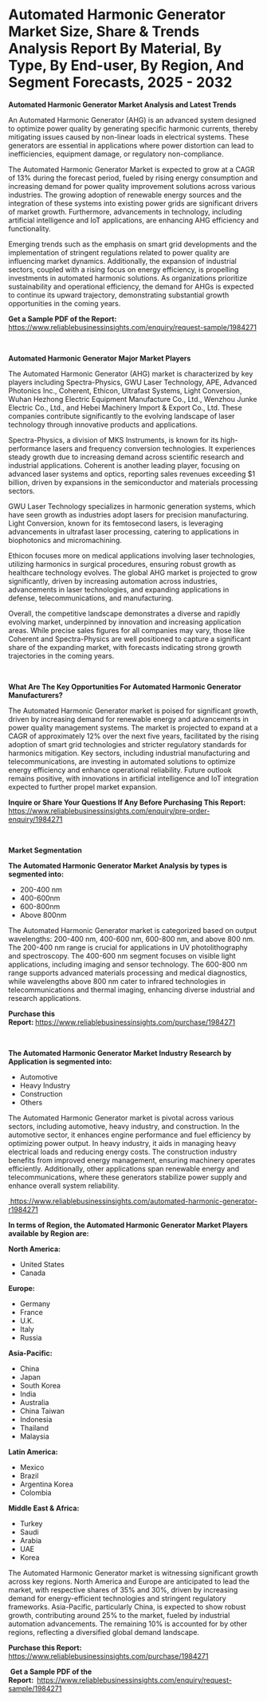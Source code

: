 <p><h1>Automated Harmonic Generator Market Size, Share & Trends Analysis Report By Material, By Type, By End-user, By Region, And Segment Forecasts, 2025 - 2032</h1></p><p><strong>Automated Harmonic Generator Market Analysis and Latest Trends</strong></p>
<p><p>An Automated Harmonic Generator (AHG) is an advanced system designed to optimize power quality by generating specific harmonic currents, thereby mitigating issues caused by non-linear loads in electrical systems. These generators are essential in applications where power distortion can lead to inefficiencies, equipment damage, or regulatory non-compliance.</p><p>The Automated Harmonic Generator Market is expected to grow at a CAGR of 13% during the forecast period, fueled by rising energy consumption and increasing demand for power quality improvement solutions across various industries. The growing adoption of renewable energy sources and the integration of these systems into existing power grids are significant drivers of market growth. Furthermore, advancements in technology, including artificial intelligence and IoT applications, are enhancing AHG efficiency and functionality.</p><p>Emerging trends such as the emphasis on smart grid developments and the implementation of stringent regulations related to power quality are influencing market dynamics. Additionally, the expansion of industrial sectors, coupled with a rising focus on energy efficiency, is propelling investments in automated harmonic solutions. As organizations prioritize sustainability and operational efficiency, the demand for AHGs is expected to continue its upward trajectory, demonstrating substantial growth opportunities in the coming years.</p></p>
<p><strong>Get a Sample PDF of the Report:&nbsp;</strong> <a href="https://www.reliablebusinessinsights.com/enquiry/request-sample/1984271?utm_campaign=3076&utm_medium=2&utm_source=Github&utm_content=ia&utm_term=12042025&utm_id=automated-harmonic-generator">https://www.reliablebusinessinsights.com/enquiry/request-sample/1984271</a></p>
<p>&nbsp;</p>
<p><strong>Automated Harmonic Generator Major Market Players</strong></p>
<p><p>The Automated Harmonic Generator (AHG) market is characterized by key players including Spectra-Physics, GWU Laser Technology, APE, Advanced Photonics Inc., Coherent, Ethicon, Ultrafast Systems, Light Conversion, Wuhan Hezhong Electric Equipment Manufacture Co., Ltd., Wenzhou Junke Electric Co., Ltd., and Hebei Machinery Import & Export Co., Ltd. These companies contribute significantly to the evolving landscape of laser technology through innovative products and applications.</p><p>Spectra-Physics, a division of MKS Instruments, is known for its high-performance lasers and frequency conversion technologies. It experiences steady growth due to increasing demand across scientific research and industrial applications. Coherent is another leading player, focusing on advanced laser systems and optics, reporting sales revenues exceeding $1 billion, driven by expansions in the semiconductor and materials processing sectors.</p><p>GWU Laser Technology specializes in harmonic generation systems, which have seen growth as industries adopt lasers for precision manufacturing. Light Conversion, known for its femtosecond lasers, is leveraging advancements in ultrafast laser processing, catering to applications in biophotonics and micromachining.</p><p>Ethicon focuses more on medical applications involving laser technologies, utilizing harmonics in surgical procedures, ensuring robust growth as healthcare technology evolves. The global AHG market is projected to grow significantly, driven by increasing automation across industries, advancements in laser technologies, and expanding applications in defense, telecommunications, and manufacturing.</p><p>Overall, the competitive landscape demonstrates a diverse and rapidly evolving market, underpinned by innovation and increasing application areas. While precise sales figures for all companies may vary, those like Coherent and Spectra-Physics are well positioned to capture a significant share of the expanding market, with forecasts indicating strong growth trajectories in the coming years.</p></p>
<p>&nbsp;</p>
<p><strong>What Are The Key Opportunities For Automated Harmonic Generator Manufacturers?</strong></p>
<p><p>The Automated Harmonic Generator market is poised for significant growth, driven by increasing demand for renewable energy and advancements in power quality management systems. The market is projected to expand at a CAGR of approximately 12% over the next five years, facilitated by the rising adoption of smart grid technologies and stricter regulatory standards for harmonics mitigation. Key sectors, including industrial manufacturing and telecommunications, are investing in automated solutions to optimize energy efficiency and enhance operational reliability. Future outlook remains positive, with innovations in artificial intelligence and IoT integration expected to further propel market expansion.</p></p>
<p><strong>Inquire or Share Your Questions If Any Before Purchasing This Report:</strong> <a href="https://www.reliablebusinessinsights.com/enquiry/pre-order-enquiry/1984271?utm_campaign=3076&utm_medium=2&utm_source=Github&utm_content=ia&utm_term=12042025&utm_id=automated-harmonic-generator">https://www.reliablebusinessinsights.com/enquiry/pre-order-enquiry/1984271</a></p>
<p>&nbsp;</p>
<p><strong>Market Segmentation</strong></p>
<p><strong>The Automated Harmonic Generator Market Analysis by types is segmented into:</strong></p>
<p><ul><li>200-400 nm</li><li>400-600nm</li><li>600-800nm</li><li>Above 800nm</li></ul></p>
<p><p>The Automated Harmonic Generator market is categorized based on output wavelengths: 200-400 nm, 400-600 nm, 600-800 nm, and above 800 nm. The 200-400 nm range is crucial for applications in UV photolithography and spectroscopy. The 400-600 nm segment focuses on visible light applications, including imaging and sensor technology. The 600-800 nm range supports advanced materials processing and medical diagnostics, while wavelengths above 800 nm cater to infrared technologies in telecommunications and thermal imaging, enhancing diverse industrial and research applications.</p></p>
<p><strong>Purchase this Report:&nbsp;</strong><a href="https://www.reliablebusinessinsights.com/purchase/1984271?utm_campaign=3076&utm_medium=2&utm_source=Github&utm_content=ia&utm_term=12042025&utm_id=automated-harmonic-generator">https://www.reliablebusinessinsights.com/purchase/1984271</a></p>
<p>&nbsp;</p>
<p><strong>The Automated Harmonic Generator Market Industry Research by Application is segmented into:</strong></p>
<p><ul><li>Automotive</li><li>Heavy Industry</li><li>Construction</li><li>Others</li></ul></p>
<p><p>The Automated Harmonic Generator market is pivotal across various sectors, including automotive, heavy industry, and construction. In the automotive sector, it enhances engine performance and fuel efficiency by optimizing power output. In heavy industry, it aids in managing heavy electrical loads and reducing energy costs. The construction industry benefits from improved energy management, ensuring machinery operates efficiently. Additionally, other applications span renewable energy and telecommunications, where these generators stabilize power supply and enhance overall system reliability.</p></p>
<p><a href="https://www.reliablebusinessinsights.com/automated-harmonic-generator-r1984271?utm_campaign=3076&utm_medium=2&utm_source=Github&utm_content=ia&utm_term=12042025&utm_id=automated-harmonic-generator">&nbsp;https://www.reliablebusinessinsights.com/automated-harmonic-generator-r1984271</a></p>
<p><strong>In terms of Region, the Automated Harmonic Generator Market Players available by Region are:</strong></p>
<p>
    <p> <strong> North America: </strong>
        <ul>
            <li>United States</li>
            <li>Canada</li>
        </ul>
        </p> 
    <p> <strong> Europe: </strong>
        <ul>
            <li>Germany</li>
            <li>France</li>
            <li>U.K.</li>
            <li>Italy</li>
            <li>Russia</li>
        </ul>
        </p> 
    <p> <strong> Asia-Pacific: </strong>
        <ul>
            <li>China</li>
            <li>Japan</li>
            <li>South Korea</li>
            <li>India</li>
            <li>Australia</li>
            <li>China Taiwan</li>
            <li>Indonesia</li>
            <li>Thailand</li>
            <li>Malaysia</li>
        </ul>
        </p> 
    <p> <strong> Latin America: </strong>
        <ul>
            <li>Mexico</li>
            <li>Brazil</li>
            <li>Argentina Korea</li>
            <li>Colombia</li>
        </ul>
        </p> 
    <p> <strong> Middle East & Africa: </strong>
        <ul>
            <li>Turkey</li>
            <li>Saudi</li>
            <li>Arabia</li>
            <li>UAE</li>
            <li>Korea</li>
        </ul>
    </p>
    </p>
<p><p>The Automated Harmonic Generator market is witnessing significant growth across key regions. North America and Europe are anticipated to lead the market, with respective shares of 35% and 30%, driven by increasing demand for energy-efficient technologies and stringent regulatory frameworks. Asia-Pacific, particularly China, is expected to show robust growth, contributing around 25% to the market, fueled by industrial automation advancements. The remaining 10% is accounted for by other regions, reflecting a diversified global demand landscape.</p></p>
<p><strong>Purchase this Report: </strong><a href="https://www.reliablebusinessinsights.com/purchase/1984271?utm_campaign=3076&utm_medium=2&utm_source=Github&utm_content=ia&utm_term=12042025&utm_id=automated-harmonic-generator">https://www.reliablebusinessinsights.com/purchase/1984271</a></p>
<p>&nbsp;<strong>Get a Sample PDF of the Report:&nbsp;&nbsp;</strong><a href="https://www.reliablebusinessinsights.com/enquiry/request-sample/1984271?utm_campaign=3076&utm_medium=2&utm_source=Github&utm_content=ia&utm_term=12042025&utm_id=automated-harmonic-generator">https://www.reliablebusinessinsights.com/enquiry/request-sample/1984271</a></p>
<p><strong></strong></p>
<p><p></p><p></p><p></p></p>
